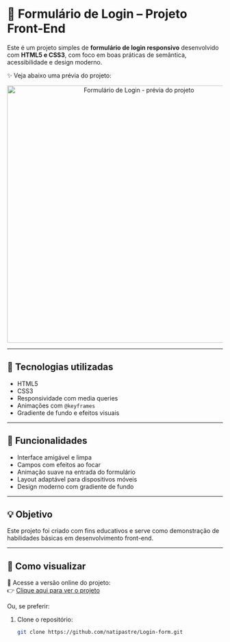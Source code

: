 # 📄 Formulário de Login – Projeto Front-End

Este é um projeto simples de **formulário de login responsivo** desenvolvido com **HTML5 e CSS3**, com foco em boas práticas de semântica, acessibilidade e design moderno.

✨ Veja abaixo uma prévia do projeto:

<p align="center">
  <img src="https://i.postimg.cc/ZRq9mvW5/formulario.png" alt="Formulário de Login - prévia do projeto" width="600"/>
</p>

---

## 🧩 Tecnologias utilizadas

- HTML5  
- CSS3  
- Responsividade com media queries  
- Animações com `@keyframes`  
- Gradiente de fundo e efeitos visuais  

---

## 🎨 Funcionalidades

- Interface amigável e limpa  
- Campos com efeitos ao focar  
- Animação suave na entrada do formulário  
- Layout adaptável para dispositivos móveis  
- Design moderno com gradiente de fundo  

---

## 💡 Objetivo

Este projeto foi criado com fins educativos e serve como demonstração de habilidades básicas em desenvolvimento front-end.  

---

## 🚀 Como visualizar

🔗 Acesse a versão online do projeto:  
👉 [Clique aqui para ver o projeto](https://natipastre.github.io/Login-form/)

Ou, se preferir:

1. Clone o repositório:  
   ```bash
   git clone https://github.com/natipastre/Login-form.git
